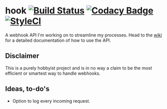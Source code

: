 # hook [![Build Status](https://travis-ci.org/jakobjohansson/hook.svg?branch=master)](https://travis-ci.org/jakobjohansson/hook) [![Codacy Badge](https://api.codacy.com/project/badge/Grade/aec1b5740a6b43bd8754ae2bfad56bc7)](https://www.codacy.com/app/jakobjohansson2/hook?utm_source=github.com&amp;utm_medium=referral&amp;utm_content=jakobjohansson/hook&amp;utm_campaign=Badge_Grade) [![StyleCI](https://styleci.io/repos/83210515/shield?branch=master)](https://styleci.io/repos/83210515)

A webhook API I'm working on to streamline my processes. Head to the [wiki](https://github.com/jakobjohansson/webhook-api/wiki) for a detailed documentation of how to use the API.

## Disclaimer
This is a purely hobbyist project and is in no way a claim to be the most efficient or smartest way to handle webhooks.

## Ideas, to-do's
- Option to log every incoming request.
